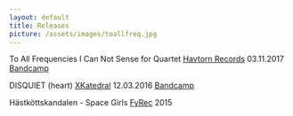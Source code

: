 ```yaml
---
layout: default
title: Releases
picture: /assets/images/toallfreq.jpg
---
```


To All Frequencies I Can Not Sense for Quartet
[Havtorn Records](http://www.havtornrecords.com/marta-forsberg-to-all-frequencies-i-can-not-sense-for-quartet/) 03.11.2017 
[Bandcamp](https://martaforsberg.bandcamp.com)

DISQUIET (heart)
[XKatedral](http://www.xkatedral.se/) 12.03.2016 
[Bandcamp](https://xkatedral.bandcamp.com/album/xkatedral-volume-ii-2)

Hästköttskandalen - Space Girls
[FyRec](https://www.fylkingen.se/fyrec) 2015
